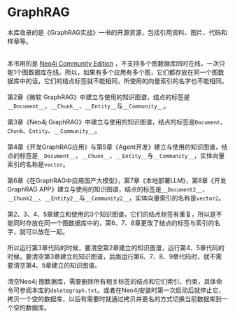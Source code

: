 # GraphRAG
本库收录的是《GraphRAG实战》一书的开源资源，包括引用资料、图片、代码和样章等。<br><br>

本书用的是 [Neo4j Community Edition](https://we-yun.com/blog/prod-56.html) ，不支持多个图数据库同时在线，一次只能1个图数据库在线。所以，如果有多个应用有多个图，它们都存放在同一个图数据库中的话，它们的结点标签就不能相同，所使用的向量索引的名字也不能相同。<br><br>
第2章《微软 GraphRAG》中建立与使用的知识图谱，结点的标签是`__Document__`、`__Chunk__`、`__Entity__`与`__Community__`。<br><br>
第3章《Neo4j GraphRAG》中建立与使用的知识图谱，结点的标签是`Document`、`Chunk`、`Entity`、`__Community__`。<br><br>
第4章《开发GraphRAG应用》与第5章《Agent开发》建立与使用的知识图谱，结点的标签是`__Document__`、`__Chunk__`、`__Entity__`与`__Community__`，实体向量索引的名称是`vector`。<br><br>
第6章《在GraphRAG中应用国产大模型》，第7章《本地部署LLM》，第8章《开发GraphRAG APP》建立与使用的知识图谱，结点的标签是`__Document2__`、`__Chunk2__`、`__Entity2__`与`__Community2__`，实体向量索引的名称是`vector2`。<br><br>
第2、3、4、5章建立和使用的3个知识图谱，它们的结点标签有重复，所以是不能同时存放在同一个图数据库中的，第6、7、8章更改了结点的标签与索引的名字，就可以放在一起。<br><br>
所以运行第3章代码的时候，要清空第2章建立的知识图谱，运行第4、5章代码的时候，要清空第3章建立的知识图谱，后面运行第6、7、8、9章代码时，就不需要清空第4、5章建立的知识图谱。<br><br>
清空Neo4j 图数据库，需要删除所有相关标签的结点和它们索引、约束，具体命令可参阅本库的`deletegraph.txt`。或者在Neo4j安装时第一次启动后就停止它，拷贝一个空的数据库，以后有需要时就通过拷贝并更名的方式切换当前数据库到一个空的数据库。<br><br>
